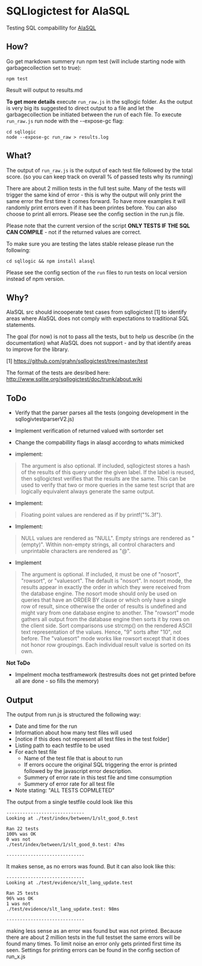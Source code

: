 # SQLlogictest for AlaSQL

Testing SQL compabillity for [AlaSQL](https://github.com/agershun/alasql)


How?
----

Go get markdown summery run npm test (will include starting node with garbagecollection set to true):

    npm test

Result will output to results.md



**To get more details** execute `run_raw.js` in the sqllogic folder. As the output is very big its suggested to direct output to a file and let the garbagecollection be initiated between the run of each file. To execute `run_raw.js` run node with the --expose-gc flag:

    cd sqllogic
    node --expose-gc run_raw > results.log


What?
-----

The output of `run_raw.js` is the output of each test file followed by the total score. (so you can keep track on overall % of passed tests why its running)

There are about 2 million tests in the full test suite. Many of the tests will trigger the same kind of error - this is why the output will only print the same error the first time it comes forward. To have more examples it will randomly print errors even if it has been printes before. You can also choose to print all errors. Please see the config section in the run.js file.

Please note that the current version of the script **ONLY TESTS IF THE SQL CAN COMPILE** - not if the returned values are correct.

To make sure you are testing the lates stable release please run the following:

    cd sqllogic && npm install alasql

Please see the config section of the `run` files to run tests on local version instead of npm version.



Why?
----

AlaSQL src should incooperate test cases from sqllogictest [1] to identify areas where AlaSQL does not comply with expectations to traditional SQL statements.

The goal (for now) is not to pass all the tests, but to help us describe (in the documentation) what AlaSQL does not support - and by that identify areas to improve for the library.

[1] https://github.com/grahn/sqllogictest/tree/master/test

The format of the tests are desribed here: http://www.sqlite.org/sqllogictest/doc/trunk/about.wiki



ToDo
----

- Verify that the parser parses all the tests (ongoing development in the sqllogivtestparserV2.js)

- Implement verification of returned valued with sortorder set

- Change the compabillity flags in alasql accordng to whats mimicked 

- implement:
> The <label> argument is also optional. If included, sqllogictest stores a hash of the results of this query under the given label. If the label is reused, then sqllogictest verifies that the results are the same. This can be used to verify that two or more queries in the same test script that are logically equivalent always generate the same output.

- Implement:
> Floating point values are rendered as if by printf("%.3f").

- Implement:
> NULL values are rendered as "NULL". Empty strings are rendered as "(empty)". Within non-empty strings, all control characters and unprintable characters are rendered as "@".


- Implement
> The <sort-mode> argument is optional. If included, it must be one of "nosort", "rowsort", or "valuesort". The default is "nosort". In nosort mode, the results appear in exactly the order in which they were received from the database engine. The nosort mode should only be used on queries that have an ORDER BY clause or which only have a single row of result, since otherwise the order of results is undefined and might vary from one database engine to another. The "rowsort" mode gathers all output from the database engine then sorts it by rows on the client side. Sort comparisons use strcmp() on the rendered ASCII text representation of the values. Hence, "9" sorts after "10", not before. The "valuesort" mode works like rowsort except that it does not honor row groupings. Each individual result value is sorted on its own.

**Not ToDo**
- Impelment mocha testframework (testresults does not get printed before all are done - so fills the memory)


Output
------

The output from run.js is structured the following way:

- Date and time for the run
- Information about how many test files will used
- [notice if this does not represent all test files in the test folder]
- Listing path to each testfile to be used
- For each test file
	- Name of the test file that is about to run
	- If errors occure the original SQL triggering the error is printed followed by the javascript error description.
	- Summery of error rate in this test file and time consumption
	- Summery of error rate for all test file
- Note stating: "ALL TESTS COPMLETED"

The output from a single testfile could look like this

	-----------------------------
	Looking at ./test/index/between/1/slt_good_0.test

	Ran 22 tests
	100% was OK
	0 was not
	./test/index/between/1/slt_good_0.test: 47ms

	-----------------------------

It makes sense, as no errors was found. But it can also look like this:

	-----------------------------
	Looking at ./test/evidence/slt_lang_update.test

	Ran 25 tests
	96% was OK
	1 was not
	./test/evidence/slt_lang_update.test: 98ms

	-----------------------------

making less sense as an error was found but was not printed. Because there are about 2 million tests in the full testset the same errors will be found many times. To limit noise an error only gets printed first time its seen. Settings for printing errors can be found in the config section of run_x.js
